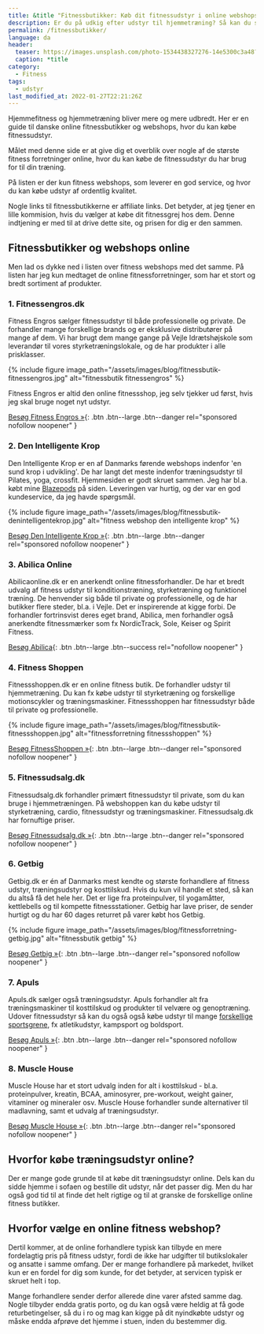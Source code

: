 ```yaml
---
title: &title "Fitnessbutikker: Køb dit fitnessudstyr i online webshops"
description: Er du på udkig efter udstyr til hjemmetræning? Så kan du se vores guide til danske online fitnessbutikker og webshops, hvor du kan købe fitnessudstyr.
permalink: /fitnessbutikker/
language: da
header:
  teaser: https://images.unsplash.com/photo-1534438327276-14e5300c3a48?ixlib=rb-1.2.1&ixid=MnwxMjA3fDB8MHxwaG90by1wYWdlfHx8fGVufDB8fHx8&auto=format&fit=crop&w=400&q=5
  caption: *title
category:
  - Fitness
tags:
  - udstyr
last_modified_at: 2022-01-27T22:21:26Z
---
```


Hjemmefitness og hjemmetræning bliver mere og mere udbredt. Her er en guide til danske online fitnessbutikker og webshops, hvor du kan købe fitnessudstyr.

Målet med denne side er at give dig et overblik over nogle af de største fitness forretninger online, hvor du kan købe de fitnessudstyr du har brug for til din træning.

På listen er der kun fitness webshops, som leverer en god service, og hvor du kan købe udstyr af ordentlig kvalitet.

Nogle links til fitnessbutikkerne er affiliate links. Det betyder, at jeg tjener en lille kommision, hvis du vælger at købe dit fitnessgrej hos dem. Denne indtjening er med til at drive dette site, og prisen for dig er den sammen.

## Fitnessbutikker og webshops online

Men lad os dykke ned i listen over fitness webshops med det samme. På listen har jeg kun medtaget de online fitnessforretninger, som har et stort og bredt sortiment af produkter.

### 1. Fitnessengros.dk

Fitness Engros sælger fitnessudstyr til både professionelle og private. De forhandler mange forskellige brands og er eksklusive distributører på mange af dem. Vi har brugt dem mange gange på Vejle Idrætshøjskole som leverandør til vores styrketræningslokale, og de har produkter i alle prisklasser.

{% include figure image_path="/assets/images/blog/fitnessbutik-fitnessengros.jpg" alt="fitnessbutik fitnessengros" %}

Fitness Engros er altid den online fitnessshop, jeg selv tjekker ud først, hvis jeg skal bruge noget nyt udstyr.

[Besøg Fitness Engros »](https://www.partner-ads.com/dk/klikbanner.php?partnerid=28187&bannerid=89041){: .btn .btn--large .btn--danger rel="sponsored nofollow noopener" }

### 2. Den Intelligente Krop

Den Intelligente Krop er en af Danmarks førende webshops indenfor 'en sund krop i udvikling'. De har langt det meste indenfor træningsudstyr til Pilates, yoga, crossfit. Hjemmesiden er godt skruet sammen. Jeg har bl.a. købt mine [Blazepods](/blazepod/) på siden. Leveringen var hurtig, og der var en god kundeservice, da jeg havde spørgsmål.

{% include figure image_path="/assets/images/blog/fitnessbutik-denintelligentekrop.jpg" alt="fitness webshop den intelligente krop" %}

[Besøg Den Intelligente Krop »](https://www.partner-ads.com/dk/klikbanner.php?partnerid=28187&bannerid=38484){: .btn .btn--large .btn--danger rel="sponsored nofollow noopener" }

### 3. Abilica Online

Abilicaonline.dk er en anerkendt online fitnessforhandler. De har et bredt udvalg af fitness udstyr til konditionstræning, styrketræning og funktionel træning. De henvender sig både til private og professionelle, og de har butikker flere steder, bl.a. i Vejle. Det er inspirerende at kigge forbi. De forhandler fortrinsvist deres eget brand, Abilica, men forhandler også anerkendte fitnessmærker som fx NordicTrack, Sole, Keiser og Spirit Fitness.

[Besøg Abilica](https://www.abilicaonline.dk/){: .btn .btn--large .btn--success rel="nofollow noopener" }

### 4. Fitness Shoppen

Fitnessshoppen.dk er en online fitness butik. De forhandler udstyr til hjemmetræning. Du kan fx købe udstyr til styrketræning og forskellige motionscykler og træningsmaskiner. Fitnessshoppen har fitnessudstyr både til private og professionelle.

{% include figure image_path="/assets/images/blog/fitnessbutik-fitnessshoppen.jpg" alt="fitnessforretning fitnessshoppen" %}

[Besøg FitnessShoppen »](https://www.partner-ads.com/dk/klikbanner.php?partnerid=28187&bannerid=74937){: .btn .btn--large .btn--danger rel="sponsored nofollow noopener" }

### 5. Fitnessudsalg.dk

Fitnessudsalg.dk forhandler primært fitnessudstyr til private, som du kan bruge i hjemmetræningen. På webshoppen kan du købe udstyr til styrketræning, cardio, fitnessudstyr og træningsmaskiner. Fitnessudsalg.dk har fornuftige priser.

[Besøg Fitnessudsalg.dk »](https://www.partner-ads.com/dk/klikbanner.php?partnerid=28187&bannerid=91050){: .btn .btn--large .btn--danger rel="sponsored nofollow noopener" }

### 6. Getbig

Getbig.dk er én af Danmarks mest kendte og største forhandlere af fitness udstyr, træningsudstyr og kosttilskud. Hvis du kun vil handle et sted, så kan du altså få det hele her. Det er lige fra proteinpulver, til yogamåtter, kettlebells og til kompette fitnessstationer. Getbig har lave priser, de sender hurtigt og du har 60 dages returret på varer købt hos Getbig.

{% include figure image_path="/assets/images/blog/fitnessforretning-getbig.jpg" alt="fitnessbutik getbig" %}

[Besøg Getbig »](https://www.partner-ads.com/dk/klikbanner.php?partnerid=28187&bannerid=21411){: .btn .btn--large .btn--danger rel="sponsored nofollow noopener" }

### 7. Apuls

Apuls.dk sælger også træningsudstyr. Apuls forhandler alt fra træningsmaskiner til kosttilskud og produkter til velvære og genoptræning. Udover fitnessudstyr så kan du også også købe udstyr til mange [forskellige sportsgrene](/sportsgrene-liste/), fx atletikudstyr, kampsport og boldsport.

[Besøg Apuls »](https://www.partner-ads.com/dk/klikbanner.php?partnerid=28187&bannerid=39091){: .btn .btn--large .btn--danger rel="sponsored nofollow noopener" }

### 8. Muscle House

Muscle House har et stort udvalg inden for alt i kosttilskud - bl.a. proteinpulver, kreatin, BCAA, aminosyrer, pre-workout, weight gainer, vitaminer og mineraler osv. Muscle House forhandler sunde alternativer til madlavning, samt et udvalg af træningsudstyr.

[Besøg Muscle House »](https://www.partner-ads.com/dk/klikbanner.php?partnerid=28187&bannerid=68774){: .btn .btn--large .btn--danger rel="sponsored nofollow noopener" }

## Hvorfor købe træningsudstyr online?

Der er mange gode grunde til at købe dit træningsudstyr online. Dels kan du sidde hjemme i sofaen og bestille dit udstyr, når det passer dig. Men du har også god tid til at finde det helt rigtige og til at granske de forskellige online fitness butikker.

## Hvorfor vælge en online fitness webshop?

Dertil kommer, at de online forhandlere typisk kan tilbyde en mere fordelagtig pris på fitness udstyr, fordi de ikke har udgifter til butikslokaler og ansatte i samme omfang. Der er mange forhandlere på markedet, hvilket kun er en fordel for dig som kunde, for det betyder, at servicen typisk er skruet helt i top.

Mange forhandlere sender derfor allerede dine varer afsted samme dag. Nogle tilbyder endda gratis porto, og du kan også være heldig at få gode returbetingelser, så du i ro og mag kan kigge på dit nyindkøbte udstyr og måske endda afprøve det hjemme i stuen, inden du bestemmer dig.

